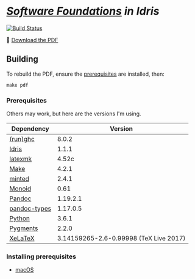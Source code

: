 # _[Software Foundations][SF] in Idris_

[![Build Status](https://travis-ci.org/idris-hackers/software-foundations.svg?branch=develop)](https://travis-ci.org/idris-hackers/software-foundations)

:book: [Download the PDF][PDF]


## Building

To rebuild the PDF, ensure the [prerequisites][prereqs] are installed, then:

```fish
make pdf
```


### Prerequisites

Others may work, but here are the versions I'm using.

| Dependency       |                                Version |
|------------------|----------------------------------------|
| [(run)ghc][GHC]  |                                  8.0.2 |
| [Idris][]        |                                  1.1.1 |
| [latexmk][]      |                                  4.52c |
| [Make][]         |                                  4.2.1 |
| [minted][]       |                                  2.4.1 |
| [Monoid][]       |                                   0.61 |
| [Pandoc][]       |                               1.19.2.1 |
| [pandoc-types][] |                               1.17.0.5 |
| [Python][]       |                                  3.6.1 |
| [Pygments][]     |                                  2.2.0 |
| [XeLaTeX][]      | 3.14159265-2.6-0.99998 (TeX Live 2017) |

### Installing prerequisites

- [macOS](prerequisites_macOS.md)

<!-- Named Links -->

[SF]: http://www.cis.upenn.edu/%7Ebcpierce/sf/current/index.html
[PDF]: https://idris-hackers.github.io/software-foundations/pdf/sf-idris-2018.pdf
[prereqs]: #prerequisites
[GHC]: https://www.haskell.org/ghc/
[Idris]: https://www.idris-lang.org
[latexmk]: https://www.ctan.org/pkg/latexmk/
[Make]: https://www.gnu.org/software/make/
[minted]: http://www.ctan.org/pkg/minted
[Monoid]: http://larsenwork.com/monoid/
[Pandoc]: http://pandoc.org
[pandoc-types]: https://github.com/jgm/pandoc-types
[Python]: https://www.python.org
[Pygments]: http://pygments.org
[XeLaTeX]: http://tug.org/xetex/
